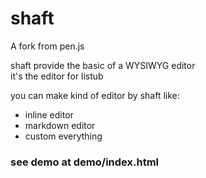 shaft
=====

A fork from pen.js

shaft  provide the  basic of a  WYSIWYG  editor   
it's the editor for listub

you can make kind of editor by shaft like:

* inline editor
* markdown editor
* custom everything 

### see demo at demo/index.html

